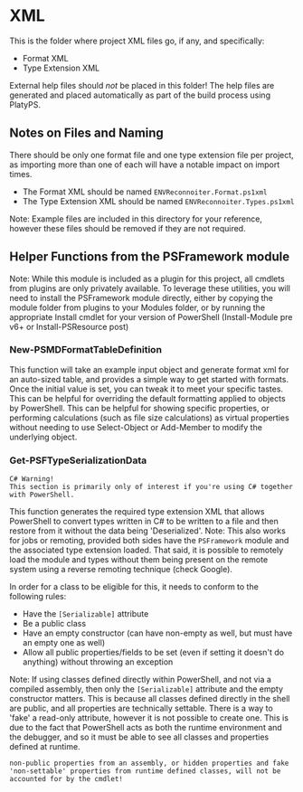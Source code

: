 ﻿# XML

This is the folder where project XML files go, if any, and specifically:

 - Format XML
 - Type Extension XML

External help files should _not_ be placed in this folder! The help files are generated and placed automatically as part of the build process using PlatyPS.

## Notes on Files and Naming

There should be only one format file and one type extension file per project, as importing more than one of each will have a notable impact on import times.

 - The Format XML should be named `ENVReconnoiter.Format.ps1xml`
 - The Type Extension XML should be named `ENVReconnoiter.Types.ps1xml`

Note: Example files are included in this directory for your reference, however these files should be removed if they are not required.

## Helper Functions from the PSFramework module

Note: While this module is included as a plugin for this project, all cmdlets from plugins are only privately available. To leverage these utilities, you will need to install the PSFramework module directly, either by copying the module folder from plugins to your Modules folder, 
or by running the appropriate Install cmdlet for your version of PowerShell (Install-Module pre v6+ or Install-PSResource post)

### New-PSMDFormatTableDefinition

This function will take an example input object and generate format xml for an auto-sized table, and provides a simple way to get started with formats. Once the initial value is set, you can tweak it to meet your specific tastes. This can be helpful for overriding the default formatting
applied to objects by PowerShell. This can be helpful for showing specific properties, or performing calculations (such as file size calculations) as virtual properties without needing to use Select-Object or Add-Member to modify the underlying object. 

### Get-PSFTypeSerializationData

```
C# Warning!
This section is primarily only of interest if you're using C# together with PowerShell. 
```

This function generates the required type extension XML that allows PowerShell to convert types written in C# to be written to a file and then restore from it without the data being 'Deserialized'. 
Note: This also works for jobs or remoting, provided both sides have the `PSFramework` module and the associated type extension loaded. That said, it is possible to remotely load the module and types without them being present on the remote system using a reverse remoting technique (check Google).

In order for a class to be eligible for this, it needs to conform to the following rules:

 - Have the `[Serializable]` attribute
 - Be a public class
 - Have an empty constructor (can have non-empty as well, but must have an empty one as well)
 - Allow all public properties/fields to be set (even if setting it doesn't do anything) without throwing an exception

Note: If using classes defined directly within PowerShell, and not via a compiled assembly, then only the `[Serializable]` attribute and the empty constructor matters. This is because all classes defined directly in the shell are public, and all properties are technically settable. There is a way to
'fake' a read-only attribute, however it is not possible to create one. This is due to the fact that PowerShell acts as both the runtime environment and the debugger, and so it must be able to see all classes and properties defined at runtime. 

```
non-public properties from an assembly, or hidden properties and fake 'non-settable' properties from runtime defined classes, will not be accounted for by the cmdlet!
```